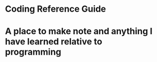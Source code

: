 # Coding Reference Guide

# A place to make note and anything I have learned relative to programming
